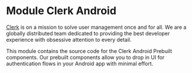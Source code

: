 # Module Clerk Android

[Clerk](https://www.clerk.com)  is on a mission to solve user management once and for all.
We are a globally distributed team dedicated to providing the best developer experience with
obsessive attention to every detail.

This module contains the source code for the Clerk Android Prebuilt components. Our prebuilt
components
allow you to drop in UI for authentication flows in your Android app with minimal effort.
